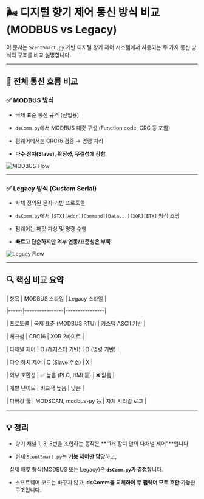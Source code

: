 # 🌬️ 디지털 향기 제어 통신 방식 비교 (MODBUS vs Legacy)

  

이 문서는 `ScentSmart.py` 기반 디지털 향기 제어 시스템에서 사용되는 두 가지 통신 방식의 구조를 비교 설명합니다.

  

---

  

## 🧭 전체 통신 흐름 비교

  

### ✅ MODBUS 방식

  

- 국제 표준 통신 규격 (산업용)

- `dsComm.py`에서 MODBUS 패킷 구성 (Function code, CRC 등 포함)

- 펌웨어에서는 CRC16 검증 → 명령 처리

- **다수 장치(Slave), 확장성, 무결성에 강함**

  

![MODBUS Flow](UML_MODBUS_Flow.png)

  

---

  

### ✅ Legacy 방식 (Custom Serial)

  

- 자체 정의된 문자 기반 프로토콜

- `dsComm.py`에서 `[STX][Addr][Command][Data...][XOR][ETX]` 형식 조립

- 펌웨어는 패킷 파싱 및 명령 수행

- **빠르고 단순하지만 외부 연동/표준성은 부족**

  

![Legacy Flow](UML_Legacy_Flow.png)

  

---

  

## 🔍 핵심 비교 요약

  

| 항목 | MODBUS 스타일 | Legacy 스타일 |

|------|----------------|----------------|

| 프로토콜 | 국제 표준 (MODBUS RTU) | 커스텀 ASCII 기반 |

| 체크섬 | CRC16 | XOR 2바이트 |

| 다채널 제어 | O (레지스터 기반) | O (명령 기반) |

| 다수 장치 제어 | O (Slave 주소) | X |

| 외부 호환성 | ✅ 높음 (PLC, HMI 등) | ❌ 없음 |

| 개발 난이도 | 비교적 높음 | 낮음 |

| 디버깅 툴 | MODSCAN, modbus-py 등 | 자체 시리얼 로그 |

  

---

  

## 💡 정리

  

- 향기 채널 1, 3, 8번을 조합하는 동작은 **"1개 장치 안의 다채널 제어"**입니다.

- 현재 `ScentSmart.py`는 **기능 제어만 담당**하고,  

  실제 패킷 형식(MODBUS 또는 Legacy)은 **`dsComm.py`가 결정**합니다.

- 소프트웨어 코드는 바꾸지 않고, **dsComm을 교체하여 두 펌웨어 모두 호환 가능**한 구조입니다.